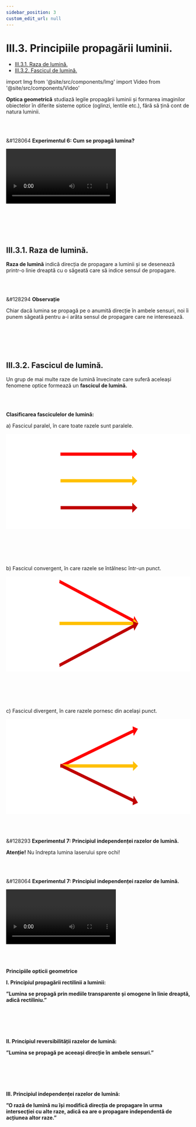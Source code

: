 ```yaml
---
sidebar_position: 3
custom_edit_url: null
---
```


# III.3. Principiile propagării luminii.



<ul class="table-of-contents table-of-contents__left-border"><li><a href="#iii31-raza-de-lumină" class="table-of-contents__link toc-highlight">III.3.1. Raza de lumină.</a></li><li><a href="#iii32-fascicul-de-lumină" class="table-of-contents__link toc-highlight">III.3.2. Fascicul de lumină.</a></li></ul>





import Img from '@site/src/components/Img'
import Video from '@site/src/components/Video'




<div class="alert alert--primary" role="alert">

**Optica geometrică** studiază legile propagării luminii și formarea imaginilor obiectelor în diferite sisteme optice (oglinzi, lentile etc.), fără să țină cont de natura luminii.

</div>



<br></br>


<div class="alert alert--success" role="alert">

&#128064 **Experimentul 6: Cum se propagă lumina?**


<Video src="https://www.youtube.com/embed/l_9JY4eabbI" />


**Materiale necesare:**    
Lanternă, corp.

<br></br>

**Modul de lucru:**
- Luminează cu lanterna un pieptene.
- Ce observi ?
  > La ieşirea din pieptene lumina apare sub formă de linii drepte, intercalate cu linii întunecate.


<br></br>

**Concluzia experimentului:**   
La ieşirea din pieptene lumina apare sub formă de linii drepte.    
Unde sunt dinţii pieptenului se formează umbra lor, deoarece lumina nu poate să-şi schimbe direcţia de propagare pentru a ocoli obstacolele.    
Deci, lumina se propagă în linie dreaptă.




</div>


<br></br>
<br></br>






## III.3.1. Raza de lumină.



<div class="alert alert--primary" role="alert">



**Raza de lumină** indică direcția de propagare a luminii și se desenează printr-o linie dreaptă cu o săgeată care să indice sensul de propagare.


</div>


<br></br>


<div class="alert alert--secondary" role="alert">

&#128294 **Observație**

Chiar dacă lumina se propagă pe o anumită direcție în ambele sensuri, noi îi punem săgeată pentru a-i arăta sensul de propagare care ne interesează.


</div>


<br></br>
<br></br>



## III.3.2. Fascicul de lumină.


<div class="alert alert--primary" role="alert">

Un grup de mai multe raze de lumină învecinate care suferă aceleași fenomene optice formează un **fascicul de lumină.**

</div>


<br></br>



<div class="alert alert--primary" role="alert">


**Clasificarea fasciculelor de lumină:**




a)	Fascicul paralel, în care toate razele sunt paralele.


<Img className="img-responsive4" src="fizica/clasa8/capitolul3/III-3-2-beam-of-light-picture1-parallel-beam.png" width="1000" height="260" />

<br></br>
<br></br>



b)	Fascicul convergent, în care razele se întâlnesc într-un punct.


<Img className="img-responsive4" src="fizica/clasa8/capitolul3/III-3-2-beam-of-light-picture2-convergent-beam.png" width="1000" height="260" />


<br></br>
<br></br>


c)	Fascicul divergent, în care razele pornesc din același punct.

<Img className="img-responsive4" src="fizica/clasa8/capitolul3/III-3-2-beam-of-light-picture3-divergent-beam.png" width="1000" height="260" />



</div>






<br></br>

<div class="alert alert--danger" role="alert">

&#128293 **Experimentul 7: Principiul independenței razelor de lumină.** 

**Atenție!** Nu îndrepta lumina laserului spre ochi!



</div>



<br></br>



<div class="alert alert--success" role="alert">

&#128064 **Experimentul 7: Principiul independenței razelor de lumină.**



<Video src="https://www.youtube.com/embed/HAyQ7NsWKCo" />


**Materiale necesare:**    
2 lasere.


<br></br>

**Modul de lucru:**
- Așază cele două lasere pe masă astfel încât razele lor să se intersecteze.
- Ce se întâmplă cu direcția celor două raze după intersecția lor ?
  > După intersecția razelor de lumină, ele își continuă drumul în linie dreaptă.

<br></br>

**Concluzia experimentului:**   
Propagarea unei raze de lumină este independentă de propagarea altor raze.




</div>


<br></br>


<div class="alert alert--primary" role="alert">


**Principiile opticii geometrice**




**I. Principiul propagării rectilinii a luminii:**

**”Lumina se propagă prin mediile transparente și omogene în linie dreaptă, adică rectiliniu.”**


<br></br>
<br></br>


**II. Principiul reversibilității razelor de lumină:**

**”Lumina se propagă pe aceeași direcție în ambele sensuri.”**



<br></br>
<br></br>


**III. Principiul independenței razelor de lumină:**

**”O rază de lumină nu își modifică direcția de propagare în urma intersecției cu alte raze, adică ea are o propagare independentă de acțiunea altor raze.”**



</div>






